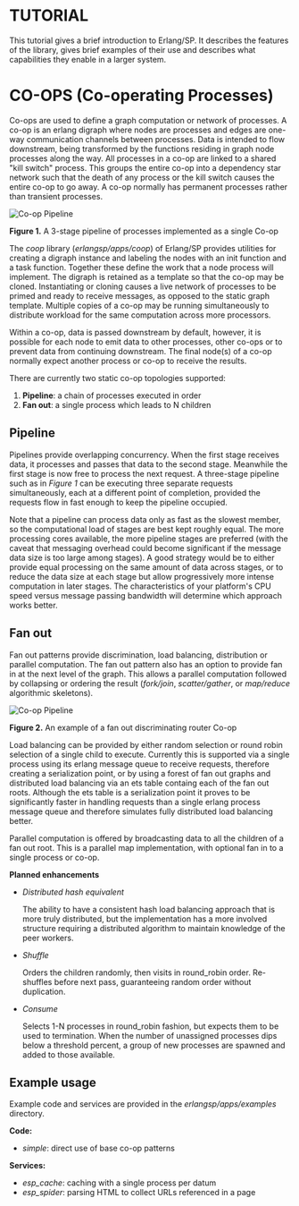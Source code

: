 TUTORIAL
========

This tutorial gives a brief introduction to Erlang/SP. It describes the features of the library, gives brief examples of their use and describes what capabilities they enable in a larger system.

CO-OPS (Co-operating Processes)
===============================

Co-ops are used to define a graph computation or network of processes. A co-op is an erlang digraph where nodes are processes and edges are one-way communication channels between processes. Data is intended to flow downstream, being transformed by the functions residing in graph node processes along the way. All processes in a co-op are linked to a shared "kill switch" process. This groups the entire co-op into a dependency star network such that the death of any process or the kill switch causes the entire co-op to go away. A co-op normally has permanent processes rather than transient processes.

![Co-op Pipeline](https://raw.github.com/jaynel/erlangsp/master/apps/examples/tutorial/diagrams/pipeline.gif)

**Figure 1.** A 3-stage pipeline of processes implemented as a single Co-op

The _coop_ library (_erlangsp/apps/coop_) of Erlang/SP provides utilities for creating a digraph instance and labeling the nodes with an init function and a task function. Together these define the work that a node process will implement. The digraph is retained as a template so that the co-op may be cloned. Instantiating or cloning causes a live network of processes to be primed and ready to receive messages, as opposed to the static graph template. Multiple copies of a co-op may be running simultaneously to distribute workload for the same computation across more processors.

Within a co-op, data is passed downstream by default, however, it is possible for each node to emit data to other processes, other co-ops or to prevent data from continuing downstream. The final node(s) of a co-op normally expect another process or co-op to receive the results.

There are currently two static co-op topologies supported:

  1. **Pipeline**: a chain of processes executed in order
  2. **Fan out**:  a single process which leads to N children

Pipeline
--------

Pipelines provide overlapping concurrency. When the first stage receives data, it processes and passes that data to the second stage. Meanwhile the first stage is now free to process the next request. A three-stage pipeline such as in *Figure 1* can be executing three separate requests simultaneously, each at a different point of completion, provided the requests flow in fast enough to keep the pipeline occupied.

Note that a pipeline can process data only as fast as the slowest member, so the computational load of stages are best kept roughly equal. The more processing cores available, the more pipeline stages are preferred (with the caveat that messaging overhead could become significant if the message data size is too large among stages). A good strategy would be to either provide equal processing on the same amount of data across stages, or to reduce the data size at each stage but allow progressively more intense computation in later stages. The characteristics of your platform's CPU speed versus message passing bandwidth will determine which approach works better.


Fan out
-------

Fan out patterns provide discrimination, load balancing, distribution or parallel computation. The fan out pattern also has an option to provide fan in at the next level of the graph. This allows a parallel computation followed by collapsing or ordering the result (_fork/join_, _scatter/gather_, or _map/reduce_ algorithmic skeletons).

![Co-op Pipeline](https://raw.github.com/jaynel/erlangsp/master/apps/examples/tutorial/diagrams/fanout.gif)

**Figure 2.** An example of a fan out discriminating router Co-op

Load balancing can be provided by either random selection or round robin selection of a single child to execute. Currently this is supported via a single process using its erlang message queue to receive requests, therefore creating a serialization point, or by using a forest of fan out graphs and distributed load balancing via an ets table containg each of the fan out roots. Although the ets table is a serialization point it proves to be significantly faster in handling requests than a single erlang process message queue and therefore simulates fully distributed load balancing better.

Parallel computation is offered by broadcasting data to all the children of a fan out root. This is a parallel map implementation, with optional fan in to a single process or co-op.

**Planned enhancements**

  * _Distributed hash equivalent_

      The ability to have a consistent hash load balancing approach that is
      more truly distributed, but the implementation has a more involved
      structure requiring a distributed algorithm to maintain knowledge of
      the peer workers.

  * _Shuffle_

      Orders the children randomly, then visits in round_robin order.
      Re-shuffles before next pass, guaranteeing random order without
      duplication.

  * _Consume_

      Selects 1-N processes in round_robin fashion, but expects them to
      be used to termination. When the number of unassigned processes dips
      below a threshold percent, a group of new processes are spawned and
      added to those available.

Example usage
-------------

Example code and services are provided in the _erlangsp/apps/examples_ directory.

**Code:**

  * _simple_: direct use of base co-op patterns

**Services:**

  * _esp_cache_: caching with a single process per datum
  * _esp_spider_: parsing HTML to collect URLs referenced in a page


